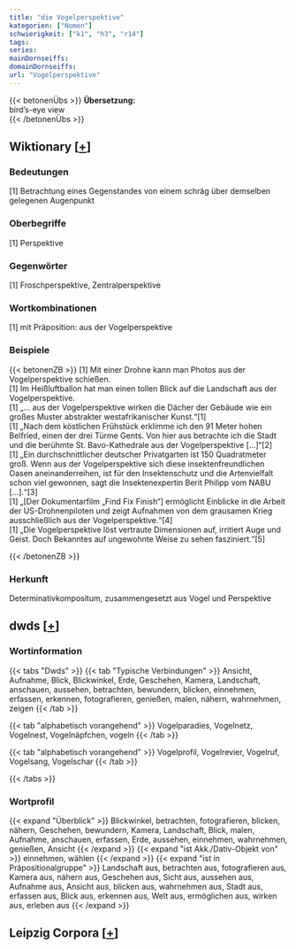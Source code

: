 ```yaml
---
title: "die Vogelperspektive"
kategorien: ["Nomen"]
schwierigkeit: ["k1", "h3", "r14"]
tags:
series:
mainDornseiffs:
domainDornseiffs:
url: "Vogelperspektive"
---
```


{{< betonenÜbs >}}
**Übersetzung:**  
bird’s-eye view  
{{< /betonenÜbs >}}

## Wiktionary [[+](https://de.wiktionary.org/wiki/Vogelperspektive)]

### Bedeutungen
[1] Betrachtung eines Gegenstandes von einem schräg über demselben gelegenen Augenpunkt  

### Oberbegriffe
[1] Perspektive  

### Gegenwörter
[1] Froschperspektive, Zentralperspektive  

### Wortkombinationen
[1] mit Präposition: aus der Vogelperspektive  

### Beispiele
{{< betonenZB >}}
[1] Mit einer Drohne kann man Photos aus der Vogelperspektive schießen.  
[1] Im Heißluftballon hat man einen tollen Blick auf die Landschaft aus der Vogelperspektive.  
[1] „… aus der Vogelperspektive wirken die Dächer der Gebäude wie ein großes Muster abstrakter westafrikanischer Kunst.“[1]  
[1] „Nach dem köstlichen Frühstück erklimme ich den 91 Meter hohen Belfried, einen der drei Türme Gents. Von hier aus betrachte ich die Stadt und die berühmte St. Bavo-Kathedrale aus der Vogelperspektive […]“[2]  
[1] „Ein durchschnittlicher deutscher Privatgarten ist 150 Quadratmeter groß. Wenn aus der Vogelperspektive sich diese insektenfreundlichen Oasen aneinanderreihen, ist für den Insektenschutz und die Artenvielfalt schon viel gewonnen, sagt die Insektenexpertin Berit Philipp vom NABU […].“[3]  
[1] „[Der Dokumentarfilm „Find Fix Finish“] ermöglicht Einblicke in die Arbeit der US-Drohnenpiloten und zeigt Aufnahmen von dem grausamen Krieg ausschließlich aus der Vogelperspektive.“[4]  
[1] „Die Vogelperspektive löst vertraute Dimensionen auf, irritiert Auge und Geist. Doch Bekanntes auf ungewohnte Weise zu sehen fasziniert.“[5]  

{{< /betonenZB >}}
### Herkunft
Determinativkompositum, zusammengesetzt aus Vogel und Perspektive  



## dwds [[+](https://www.dwds.de/wb/Vogelperspektive)]

### Wortinformation
{{< tabs "Dwds" >}}
{{< tab "Typische Verbindungen" >}}
Ansicht, Aufnahme, Blick, Blickwinkel, Erde, Geschehen, Kamera, Landschaft, anschauen, aussehen, betrachten, bewundern, blicken, einnehmen, erfassen, erkennen, fotografieren, genießen, malen, nähern, wahrnehmen, zeigen
{{< /tab >}}

{{< tab "alphabetisch vorangehend" >}}
Vogelparadies, Vogelnetz, Vogelnest, Vogelnäpfchen, vogeln
{{< /tab >}}

{{< tab "alphabetisch vorangehend" >}}
Vogelprofil, Vogelrevier, Vogelruf, Vogelsang, Vogelschar
{{< /tab >}}

{{< /tabs >}}

### Wortprofil
{{< expand "Überblick" >}} Blickwinkel, betrachten, fotografieren, blicken, nähern, Geschehen, bewundern, Kamera, Landschaft, Blick, malen, Aufnahme, anschauen, erfassen, Erde, aussehen, einnehmen, wahrnehmen, genießen, Ansicht {{< /expand >}}
{{< expand "ist Akk./Dativ-Objekt von" >}} einnehmen, wählen {{< /expand >}}
{{< expand "ist in Präpositionalgruppe" >}} Landschaft aus, betrachten aus, fotografieren aus, Kamera aus, nähern aus, Geschehen aus, Sicht aus, aussehen aus, Aufnahme aus, Ansicht aus, blicken aus, wahrnehmen aus, Stadt aus, erfassen aus, Blick aus, erkennen aus, Welt aus, ermöglichen aus, wirken aus, erleben aus {{< /expand >}}

## Leipzig Corpora [[+](https://corpora.uni-leipzig.de/en/res?word=Vogelperspektive&corpusId=deu_newscrawl-public_2018)]

